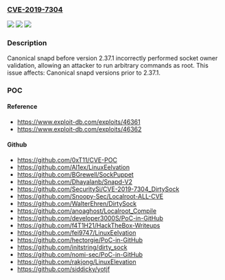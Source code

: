 ### [CVE-2019-7304](https://cve.mitre.org/cgi-bin/cvename.cgi?name=CVE-2019-7304)
![](https://img.shields.io/static/v1?label=Product&message=snapd&color=blue)
![](https://img.shields.io/static/v1?label=Version&message=%3C%202.37.1%20&color=brighgreen)
![](https://img.shields.io/static/v1?label=Vulnerability&message=Type%20confusion%20when%20performing%20access%20control%20check&color=brighgreen)

### Description

Canonical snapd before version 2.37.1 incorrectly performed socket owner validation, allowing an attacker to run arbitrary commands as root. This issue affects: Canonical snapd versions prior to 2.37.1.

### POC

#### Reference
- https://www.exploit-db.com/exploits/46361
- https://www.exploit-db.com/exploits/46362

#### Github
- https://github.com/0xT11/CVE-POC
- https://github.com/Al1ex/LinuxEelvation
- https://github.com/BGrewell/SockPuppet
- https://github.com/Dhayalanb/Snapd-V2
- https://github.com/SecuritySi/CVE-2019-7304_DirtySock
- https://github.com/Snoopy-Sec/Localroot-ALL-CVE
- https://github.com/WalterEhren/DirtySock
- https://github.com/anoaghost/Localroot_Compile
- https://github.com/developer3000S/PoC-in-GitHub
- https://github.com/f4T1H21/HackTheBox-Writeups
- https://github.com/fei9747/LinuxEelvation
- https://github.com/hectorgie/PoC-in-GitHub
- https://github.com/initstring/dirty_sock
- https://github.com/nomi-sec/PoC-in-GitHub
- https://github.com/rakjong/LinuxElevation
- https://github.com/siddicky/yotjf

